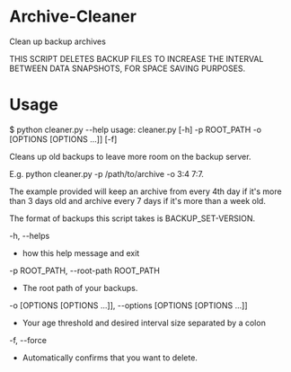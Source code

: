 # Archive-Cleaner
Clean up backup archives

THIS SCRIPT DELETES BACKUP FILES TO INCREASE THE INTERVAL BETWEEN DATA SNAPSHOTS, FOR SPACE SAVING PURPOSES.



# Usage
$ python cleaner.py --help
usage: cleaner.py [-h] -p ROOT_PATH -o [OPTIONS [OPTIONS ...]] [-f]

Cleans up old backups to leave more room on the backup server.

E.g. python cleaner.py -p /path/to/archive -o 3:4 7:7.

The example provided will keep an archive from every 4th day if it's more than 3 days old and archive every 7 days if it's more than a week old.

The format of backups this script takes is BACKUP_SET-VERSION.

-h, --helps
* how this help message and exit
  
-p ROOT_PATH, --root-path ROOT_PATH
* The root path of your backups.
  
-o [OPTIONS [OPTIONS ...]], --options [OPTIONS [OPTIONS ...]]
* Your age threshold and desired interval size separated by a colon

-f, --force
* Automatically confirms that you want to delete.
